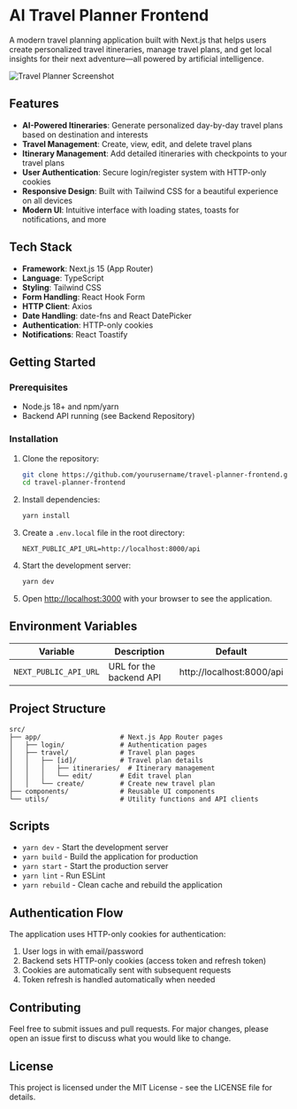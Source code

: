 # AI Travel Planner Frontend

A modern travel planning application built with Next.js that helps users create personalized travel itineraries, manage travel plans, and get local insights for their next adventure—all powered by artificial intelligence.

![Travel Planner Screenshot](public/screenshot.png)

## Features

- **AI-Powered Itineraries**: Generate personalized day-by-day travel plans based on destination and interests
- **Travel Management**: Create, view, edit, and delete travel plans
- **Itinerary Management**: Add detailed itineraries with checkpoints to your travel plans
- **User Authentication**: Secure login/register system with HTTP-only cookies
- **Responsive Design**: Built with Tailwind CSS for a beautiful experience on all devices
- **Modern UI**: Intuitive interface with loading states, toasts for notifications, and more

## Tech Stack

- **Framework**: Next.js 15 (App Router)
- **Language**: TypeScript
- **Styling**: Tailwind CSS
- **Form Handling**: React Hook Form
- **HTTP Client**: Axios
- **Date Handling**: date-fns and React DatePicker
- **Authentication**: HTTP-only cookies
- **Notifications**: React Toastify

## Getting Started

### Prerequisites

- Node.js 18+ and npm/yarn
- Backend API running (see Backend Repository)

### Installation

1. Clone the repository:
   ```bash
   git clone https://github.com/yourusername/travel-planner-frontend.git
   cd travel-planner-frontend
   ```

2. Install dependencies:
   ```bash
   yarn install
   ```

3. Create a `.env.local` file in the root directory:
   ```
   NEXT_PUBLIC_API_URL=http://localhost:8000/api
   ```

4. Start the development server:
   ```bash
   yarn dev
   ```

5. Open [http://localhost:3000](http://localhost:3000) with your browser to see the application.

## Environment Variables

| Variable | Description | Default |
|----------|-------------|---------|
| `NEXT_PUBLIC_API_URL` | URL for the backend API | http://localhost:8000/api |

## Project Structure

```
src/
├── app/                    # Next.js App Router pages
│   ├── login/              # Authentication pages
│   ├── travel/             # Travel plan pages
│   │   ├── [id]/           # Travel plan details
│   │   │   ├── itineraries/  # Itinerary management
│   │   │   └── edit/       # Edit travel plan
│   │   └── create/         # Create new travel plan
├── components/             # Reusable UI components
└── utils/                  # Utility functions and API clients
```

## Scripts

- `yarn dev` - Start the development server
- `yarn build` - Build the application for production
- `yarn start` - Start the production server
- `yarn lint` - Run ESLint
- `yarn rebuild` - Clean cache and rebuild the application

## Authentication Flow

The application uses HTTP-only cookies for authentication:

1. User logs in with email/password
2. Backend sets HTTP-only cookies (access token and refresh token)
3. Cookies are automatically sent with subsequent requests
4. Token refresh is handled automatically when needed

## Contributing

Feel free to submit issues and pull requests. For major changes, please open an issue first to discuss what you would like to change.

## License

This project is licensed under the MIT License - see the LICENSE file for details.
